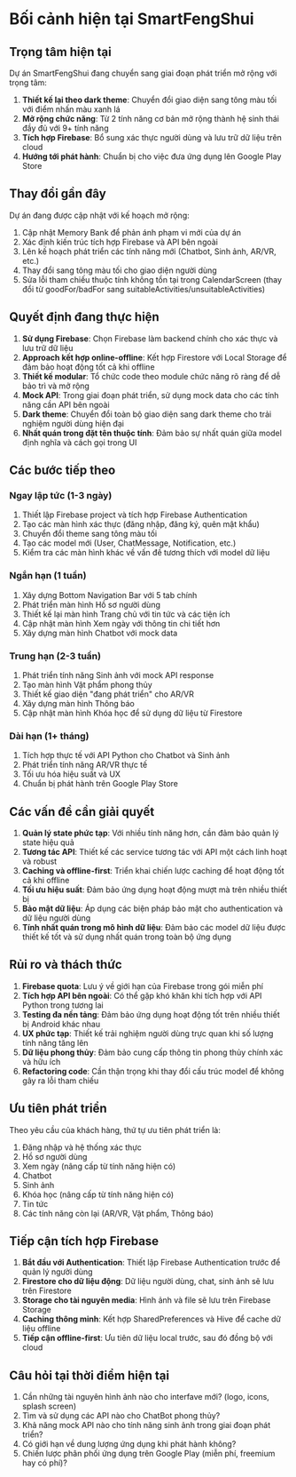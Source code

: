 # Bối cảnh hiện tại SmartFengShui

## Trọng tâm hiện tại

Dự án SmartFengShui đang chuyển sang giai đoạn phát triển mở rộng với trọng tâm:

1. **Thiết kế lại theo dark theme**: Chuyển đổi giao diện sang tông màu tối với điểm nhấn màu xanh lá
2. **Mở rộng chức năng**: Từ 2 tính năng cơ bản mở rộng thành hệ sinh thái đầy đủ với 9+ tính năng
3. **Tích hợp Firebase**: Bổ sung xác thực người dùng và lưu trữ dữ liệu trên cloud
4. **Hướng tới phát hành**: Chuẩn bị cho việc đưa ứng dụng lên Google Play Store

## Thay đổi gần đây

Dự án đang được cập nhật với kế hoạch mở rộng:

1. Cập nhật Memory Bank để phản ánh phạm vi mới của dự án
2. Xác định kiến trúc tích hợp Firebase và API bên ngoài
3. Lên kế hoạch phát triển các tính năng mới (Chatbot, Sinh ảnh, AR/VR, etc.)
4. Thay đổi sang tông màu tối cho giao diện người dùng
5. Sửa lỗi tham chiếu thuộc tính không tồn tại trong CalendarScreen (thay đổi từ goodFor/badFor sang suitableActivities/unsuitableActivities)

## Quyết định đang thực hiện

1. **Sử dụng Firebase**: Chọn Firebase làm backend chính cho xác thực và lưu trữ dữ liệu
2. **Approach kết hợp online-offline**: Kết hợp Firestore với Local Storage để đảm bảo hoạt động tốt cả khi offline
3. **Thiết kế modular**: Tổ chức code theo module chức năng rõ ràng để dễ bảo trì và mở rộng
4. **Mock API**: Trong giai đoạn phát triển, sử dụng mock data cho các tính năng cần API bên ngoài
5. **Dark theme**: Chuyển đổi toàn bộ giao diện sang dark theme cho trải nghiệm người dùng hiện đại
6. **Nhất quán trong đặt tên thuộc tính**: Đảm bảo sự nhất quán giữa model định nghĩa và cách gọi trong UI

## Các bước tiếp theo

### Ngay lập tức (1-3 ngày)
1. Thiết lập Firebase project và tích hợp Firebase Authentication
2. Tạo các màn hình xác thực (đăng nhập, đăng ký, quên mật khẩu)
3. Chuyển đổi theme sang tông màu tối
4. Tạo các model mới (User, ChatMessage, Notification, etc.)
5. Kiểm tra các màn hình khác về vấn đề tương thích với model dữ liệu

### Ngắn hạn (1 tuần)
1. Xây dựng Bottom Navigation Bar với 5 tab chính
2. Phát triển màn hình Hồ sơ người dùng
3. Thiết kế lại màn hình Trang chủ với tin tức và các tiện ích
4. Cập nhật màn hình Xem ngày với thông tin chi tiết hơn
5. Xây dựng màn hình Chatbot với mock data

### Trung hạn (2-3 tuần)
1. Phát triển tính năng Sinh ảnh với mock API response
2. Tạo màn hình Vật phẩm phong thủy
3. Thiết kế giao diện "đang phát triển" cho AR/VR
4. Xây dựng màn hình Thông báo
5. Cập nhật màn hình Khóa học để sử dụng dữ liệu từ Firestore

### Dài hạn (1+ tháng)
1. Tích hợp thực tế với API Python cho Chatbot và Sinh ảnh
2. Phát triển tính năng AR/VR thực tế
3. Tối ưu hóa hiệu suất và UX
4. Chuẩn bị phát hành trên Google Play Store

## Các vấn đề cần giải quyết

1. **Quản lý state phức tạp**: Với nhiều tính năng hơn, cần đảm bảo quản lý state hiệu quả
2. **Tương tác API**: Thiết kế các service tương tác với API một cách linh hoạt và robust
3. **Caching và offline-first**: Triển khai chiến lược caching để hoạt động tốt cả khi offline
4. **Tối ưu hiệu suất**: Đảm bảo ứng dụng hoạt động mượt mà trên nhiều thiết bị
5. **Bảo mật dữ liệu**: Áp dụng các biện pháp bảo mật cho authentication và dữ liệu người dùng
6. **Tính nhất quán trong mô hình dữ liệu**: Đảm bảo các model dữ liệu được thiết kế tốt và sử dụng nhất quán trong toàn bộ ứng dụng

## Rủi ro và thách thức

1. **Firebase quota**: Lưu ý về giới hạn của Firebase trong gói miễn phí
2. **Tích hợp API bên ngoài**: Có thể gặp khó khăn khi tích hợp với API Python trong tương lai
3. **Testing đa nền tảng**: Đảm bảo ứng dụng hoạt động tốt trên nhiều thiết bị Android khác nhau
4. **UX phức tạp**: Thiết kế trải nghiệm người dùng trực quan khi số lượng tính năng tăng lên
5. **Dữ liệu phong thủy**: Đảm bảo cung cấp thông tin phong thủy chính xác và hữu ích
6. **Refactoring code**: Cần thận trọng khi thay đổi cấu trúc model để không gây ra lỗi tham chiếu

## Ưu tiên phát triển

Theo yêu cầu của khách hàng, thứ tự ưu tiên phát triển là:
1. Đăng nhập và hệ thống xác thực
2. Hồ sơ người dùng
3. Xem ngày (nâng cấp từ tính năng hiện có)
4. Chatbot
5. Sinh ảnh
6. Khóa học (nâng cấp từ tính năng hiện có)
7. Tin tức
8. Các tính năng còn lại (AR/VR, Vật phẩm, Thông báo)

## Tiếp cận tích hợp Firebase

1. **Bắt đầu với Authentication**: Thiết lập Firebase Authentication trước để quản lý người dùng
2. **Firestore cho dữ liệu động**: Dữ liệu người dùng, chat, sinh ảnh sẽ lưu trên Firestore
3. **Storage cho tài nguyên media**: Hình ảnh và file sẽ lưu trên Firebase Storage
4. **Caching thông minh**: Kết hợp SharedPreferences và Hive để cache dữ liệu offline
5. **Tiếp cận offline-first**: Ưu tiên dữ liệu local trước, sau đó đồng bộ với cloud

## Câu hỏi tại thời điểm hiện tại

1. Cần những tài nguyên hình ảnh nào cho interfave mới? (logo, icons, splash screen)
2. Tìm và sử dụng các API nào cho ChatBot phong thủy?
3. Khả năng mock API nào cho tính năng sinh ảnh trong giai đoạn phát triển?
4. Có giới hạn về dung lượng ứng dụng khi phát hành không?
5. Chiến lược phân phối ứng dụng trên Google Play (miễn phí, freemium hay có phí)?
